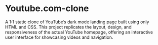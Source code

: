 # Youtube.com-clone
A 1:1 static clone of YouTube’s dark mode landing page built using only HTML and CSS. This project replicates the layout, design, and responsiveness of the actual YouTube homepage, offering an interactive user interface for showcasing videos and navigation.
